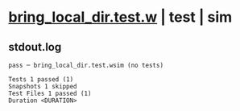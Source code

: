 # [bring_local_dir.test.w](../../../../../tests/valid/bring_local_dir.test.w) | test | sim

## stdout.log
```log
pass ─ bring_local_dir.test.wsim (no tests)

Tests 1 passed (1)
Snapshots 1 skipped
Test Files 1 passed (1)
Duration <DURATION>
```

